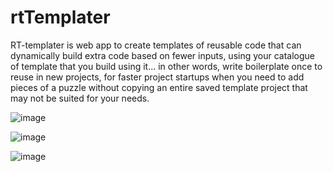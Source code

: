 # rtTemplater
RT-templater is web app to create templates of reusable code that can dynamically build extra code based on fewer inputs, using your catalogue of template that you build using it...
in other words, write boilerplate once to reuse in new projects, for faster project startups when you need to add pieces of a puzzle without copying an entire saved template project that may not be suited for your needs.


![image](https://user-images.githubusercontent.com/12083103/227543990-112797e9-c0e2-4139-a7ac-4c769632a6bf.png)


![image](https://user-images.githubusercontent.com/12083103/232669880-9aab46da-82e1-4a5e-8dce-af4c5820c8b1.png)


![image](https://user-images.githubusercontent.com/12083103/232711879-95857c49-fa5c-402f-a09f-6ec95abb0463.png)

